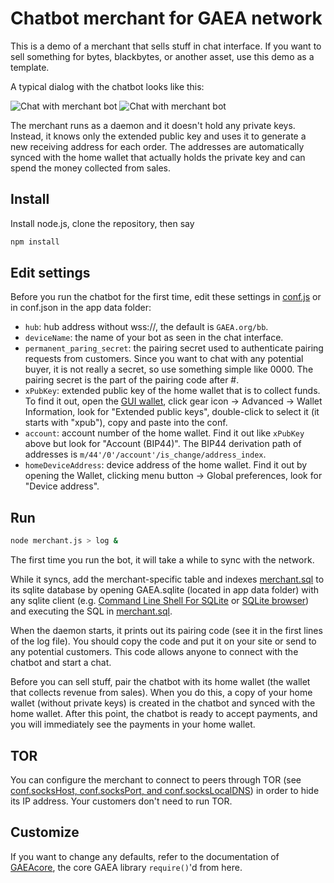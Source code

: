 # Chatbot merchant for GAEA network

This is a demo of a merchant that sells stuff in chat interface.  If you want to sell something for bytes, blackbytes, or another asset, use this demo as a template.

A typical dialog with the chatbot looks like this:

![Chat with merchant bot](merchant-chatbot-1.png) ![Chat with merchant bot](merchant-chatbot-2.png)

The merchant runs as a daemon and it doesn't hold any private keys.  Instead, it knows only the extended public key and uses it to generate a new receiving address for each order.  The addresses are automatically synced with the home wallet that actually holds the private key and can spend the money collected from sales.

## Install

Install node.js, clone the repository, then say
```sh
npm install
```

## Edit settings

Before you run the chatbot for the first time, edit these settings in [conf.js](conf.js) or in conf.json in the app data folder:

* `hub`: hub address without wss://, the default is `GAEA.org/bb`.
* `deviceName`: the name of your bot as seen in the chat interface.
* `permanent_paring_secret`: the pairing secret used to authenticate pairing requests from customers.  Since you want to chat with any potential buyer, it is not really a secret, so use something simple like 0000.  The pairing secret is the part of the pairing code after #.
* `xPubKey`: extended public key of the home wallet that is to collect funds.  To find it out, open the [GUI wallet](../../../GAEA), click gear icon -> Advanced -> Wallet Information, look for "Extended public keys", double-click to select it (it starts with "xpub"), copy and paste into the conf.
* `account`: account number of the home wallet.  Find it out like `xPubKey` above but look for "Account (BIP44)".  The BIP44 derivation path of addresses is `m/44'/0'/account'/is_change/address_index`.
* `homeDeviceAddress`: device address of the home wallet.  Find it out by opening the Wallet, clicking menu button -> Global preferences, look for "Device address".

## Run
```sh
node merchant.js > log &
```
The first time you run the bot, it will take a while to sync with the network.

While it syncs, add the merchant-specific table and indexes [merchant.sql](merchant.sql) to its sqlite database by opening GAEA.sqlite (located in app data folder) with any sqlite client (e.g. [Command Line Shell For SQLite](https://www.sqlite.org/cli.html) or [SQLite browser](http://sqlitebrowser.org/)) and executing the SQL in [merchant.sql](merchant.sql).

When the daemon starts, it prints out its pairing code (see it in the first lines of the log file).  You should copy the code and put it on your site or send to any potential customers.  This code allows anyone to connect with the chatbot and start a chat.

Before you can sell stuff, pair the chatbot with its home wallet (the wallet that collects revenue from sales).  When you do this, a copy of your home wallet (without private keys) is created in the chatbot and synced with the home wallet.  After this point, the chatbot is ready to accept payments, and you will immediately see the payments in your home wallet.

## TOR

You can configure the merchant to connect to peers through TOR (see [conf.socksHost, conf.socksPort, and conf.socksLocalDNS](../../../GAEAcore#confsockshost-confsocksport-and-confsockslocaldns)) in order to hide its IP address.  Your customers don't need to run TOR.

## Customize

If you want to change any defaults, refer to the documentation of [GAEAcore](../../../GAEAcore), the core GAEA library `require()`'d from here.

